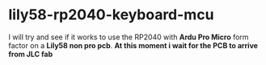 # lily58-rp2040-keyboard-mcu
I will try and see if it works to use the RP2040 with **Ardu Pro Micro** form factor on a **Lily58 non pro pcb**.
**At this moment i wait for the PCB to arrive from JLC fab**
